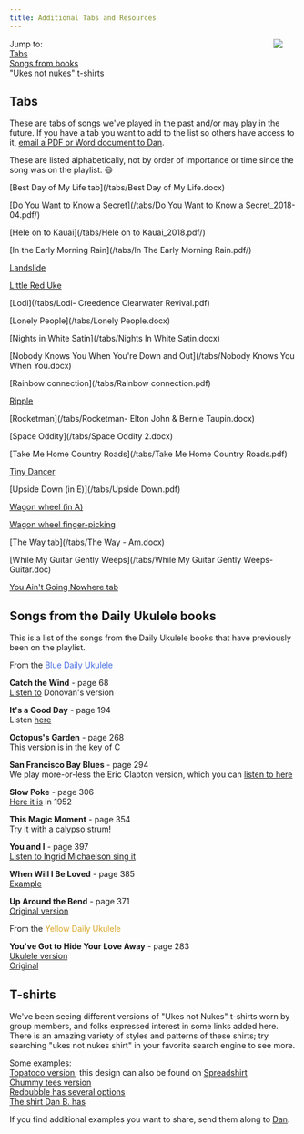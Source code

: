 ```yaml
---
title: Additional Tabs and Resources
---
```


<img src=/img/uke.case.png style="max-width:25%;min-width:40px;float:right;" />

Jump to:  
[Tabs](#tabs)  
[Songs from books](#songs-from-the-daily-ukulele-books)  
["Ukes not nukes" t-shirts](#t-shirts)  

## Tabs

These are tabs of songs we've played in the past and/or may play in the future.  If you have a tab you want to add to the list so others have access to it, [email a PDF or Word document to Dan](mailto:skylarkguy@hotmail.com).  

These are listed alphabetically, not by order of importance or time since the song was on the playlist.  :smiley:  

[Best Day of My Life tab](/tabs/Best Day of My Life.docx)  

[Do You Want to Know a Secret](/tabs/Do You Want to Know a Secret_2018-04.pdf/)

[Hele on to Kauai](/tabs/Hele on to Kauai_2018.pdf/)

[In the Early Morning Rain](/tabs/In The Early Morning Rain.pdf/)

[Landslide](/tabs/landslide.pdf)

[Little Red Uke](/tabs/Little_Red_Uke.pdf)

[Lodi](/tabs/Lodi- Creedence Clearwater Revival.pdf)

[Lonely People](/tabs/Lonely People.docx)

[Nights in White Satin](/tabs/Nights In White Satin.docx)

[Nobody Knows You When You're Down and Out](/tabs/Nobody Knows You When You.docx)

[Rainbow connection](/tabs/Rainbow connection.pdf)

[Ripple](/tabs/Ripple.pdf/)

[Rocketman](/tabs/Rocketman- Elton John & Bernie Taupin.docx)

[Space Oddity](/tabs/Space Oddity 2.docx)

[Take Me Home Country Roads](/tabs/Take Me Home Country Roads.pdf)

[Tiny Dancer](/tabs/Tiny_Dancer.pdf)

[Upside Down (in E)](/tabs/Upside Down.pdf)

[Wagon wheel (in A)](/tabs/Wagon_wheel.pdf)

[Wagon wheel finger-picking](/tabs/Wagon_wheel_picking.pdf)

[The Way tab](/tabs/The Way - Am.docx)  

[While My Guitar Gently Weeps](/tabs/While My Guitar Gently Weeps- Guitar.doc)

[You Ain't Going Nowhere tab](/tabs/You_Aint_Goin_Nowhere_G.pdf)  

## Songs from the Daily Ukulele books

This is a list of the songs from the Daily Ukulele books that have previously been on the playlist.

From the <span style="color:royalblue">Blue Daily Ukulele</span>  

**Catch the Wind** - page 68  
[Listen to](https://www.youtube.com/watch?v=J8hjEYTpwE8) Donovan's version

**It's a Good Day** - page 194  
Listen [here](https://www.youtube.com/watch?v=If82O1e0bow)  

**Octopus's Garden** - page 268   
This version is in the key of C

**San Francisco Bay Blues** - page 294    
We play more-or-less the Eric Clapton version, which you can [listen to here](https://www.youtube.com/watch?v=qKi3ruCmZxk)

**Slow Poke** - page 306  
[Here it is](https://www.youtube.com/watch?v=lR4fnu_AS1A) in 1952  

**This Magic Moment** - page 354  
Try it with a calypso strum!

**You and I** - page 397  
[Listen to Ingrid Michaelson sing it](https://www.youtube.com/watch?v=XdEN1b-dwlw)  

**When Will I Be Loved** - page 385  
[Example](https://www.youtube.com/watch?v=9iBgTqz_-vY)

**Up Around the Bend** - page 371  
[Original version](https://www.youtube.com/watch?v=BnRsaHXHznQ)  


From the <span style="color:goldenrod">Yellow Daily Ukulele</span>  

**You've Got to Hide Your Love Away**  - page 283    
[Ukulele version](https://www.youtube.com/watch?v=1n7fHG2nUN0)  
[Original](https://www.youtube.com/watch?v=m3MrtLzDDho)  

## T-shirts 

We've been seeing different versions of "Ukes not Nukes" t-shirts worn by group members, and folks expressed interest in some links added here.  There is an amazing variety of styles and patterns of these shirts; try searching "ukes not nukes shirt" in your favorite search engine to see more.  

Some examples:  
[Topatoco version](https://topatoco.com/products/sgr-ukes); this design can also be found on [Spreadshirt](https://www.spreadshirt.com/shop/design/ukes+not+nukes+mens+t-shirt-D5bbeb74e205176241ce738a4?sellable=m4v59ZRDx2TgAorNVrmZ-210-7&appearance=1&color=FFFFFF)    
[Chummy tees version](https://chummytees.com/products/ukes-not-nukes-funny-ukulele-t-shirt-hoodie-tank-top)  
[Redbubble has several options](https://www.redbubble.com/shop/ukes+not+nukes+t-shirts)  
[The shirt Dan B. has](https://www.amazon.com/Ukes-Not-Nukes-T-Shirt-Musician/dp/B07D749YFB/)

If you find additional examples you want to share, send them along to [Dan](mailto:skylarkguy@hotmail.com).

